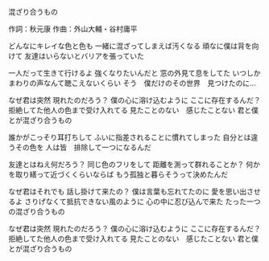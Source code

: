 混ざり合うもの

作詞：秋元康
作曲：外山大輔・谷村庸平

どんなにキレイな色と色も
一緒に混ざってしまえば汚くなる
頑なに僕は背を向けて
友達はいらないとバリアを張っていた

一人だって生きて行けるよ
強くなりたいんだと
窓の外見て息をしてた
いつしかまわりの声なんて聴こえないくらい
そう　僕だけのその世界　見つけたのに…

なぜ君は突然
現れたのだろう？
僕の心に溶け込むように
ここに存在するんだ？
拒絶してた他人の色まで受け入れてる
見たことのない　感じたことない
君と僕とが混ざり合うもの

誰かがこっそり耳打ちして
ふいに指差されることに慣れてしまった
自分とは違うその色を
人は皆　排除して一つになるんだ

友達とはねえ何だろう？
同じ色のフリをして
距離を測って群れることか？
何かを取り繕って近づくくらいならば
もう孤独と暮らそうって決めたんだ

なぜ君はそれでも
話し掛けて来たの？
僕は言葉も忘れてたのに
愛を思い出させるよ
さりげなくて抵抗できない風のように
心の中に忍び込んで来た
たった一つの混ざり合うもの

なぜ君は突然
現れたのだろう？
僕の心に溶け込むように
ここに存在するんだ？
拒絶してた他人の色まで受け入れてる
見たことのない　感じたことない
君と僕とが混ざり合うもの